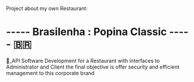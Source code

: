 Project about my own Restaurant:

# ----- Brasilenha : Popina Classic ----- 🇧🇷

💬_API Software Development for a Restaurant with interfaces to Administrator and Client the final objective is offer security and efficient management to this corporate brand

